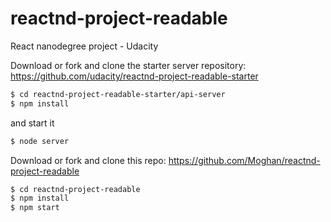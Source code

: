 # reactnd-project-readable
React nanodegree project - Udacity

Download or fork and clone the starter server repository:
https://github.com/udacity/reactnd-project-readable-starter


```bash
$ cd reactnd-project-readable-starter/api-server
$ npm install
```
and start it
```bash
$ node server
```

Download or fork and clone this repo:
https://github.com/Moghan/reactnd-project-readable

```bash
$ cd reactnd-project-readable
$ npm install
$ npm start
```
